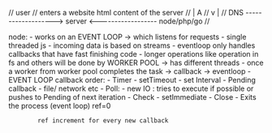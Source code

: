 //                    user 
// enters a website          html content of the server
//      |                           A
//      v                           |
//      DNS ------------------->  server <------------------ node/php/go
//      

node:
    - works on an EVENT LOOP -> which listens for requests
    - single threaded js
    - incoming data is based on streams
    - eventloop only handles callbacks that have fast finishing code
    - longer operations like operation in fs and others will be done by WORKER POOL -> has different threads
        - once a worker from worker pool completes the task -> callback -> eventloop
    - EVENT LOOP callback order:
        - Timer 
            - setTimeout
            - set Interval
        - Pending callback
            - file/ network etc
        - Poll:
            - new IO : tries to execute if possible or pushes to Pending of next iteration
        - Check
            - setImmediate
        - Close
        - Exits the process (event loop) ref=0

            ref increment for every new callback 
